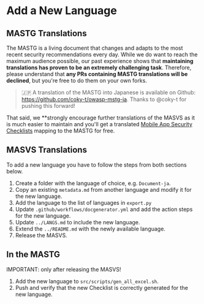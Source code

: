 # Add a New Language

## MASTG Translations

The MASTG is a living document that changes and adapts to the most recent security recommendations every day. While we do want to reach the maximum audience possible, our past experience shows that **maintaining translations has proven to be an extremely challenging task**. Therefore, please understand that **any PRs containing MASTG translations will be declined**, but you're free to do them on your own forks.

> 🇯🇵 A translation of the MASTG into Japanese is available on Github: <https://github.com/coky-t/owasp-mstg-ja>. Thanks to @coky-t for pushing this forward!

That said, we **strongly encourage further translations of the MASVS as it is much easier to maintain and you'll get a translated [Mobile App Security Checklists](https://github.com/OWASP/owasp-mastg/releases/latest) mapping to the MASTG for free.

## MASVS Translations

To add a new language you have to follow the steps from both sections below.

1. Create a folder with the language of choice, e.g. `Document-ja`.
2. Copy an existing `metadata.md` from another language and modify it for the new language.
3. Add the language to the list of languages in `export.py`
4. Update `.github/workflows/docgenerator.yml` and add the action steps for the new language.
5. Update `../LANGS.md` to include the new language.
6. Extend the `../README.md` with the newly available language.
7. Release the MASVS.

## In the MASTG

IMPORTANT: only after releasing the MASVS!

1. Add the new language to `src/scripts/gen_all_excel.sh`.
2. Push and verify that the new Checklist is correctly generated for the new language.
